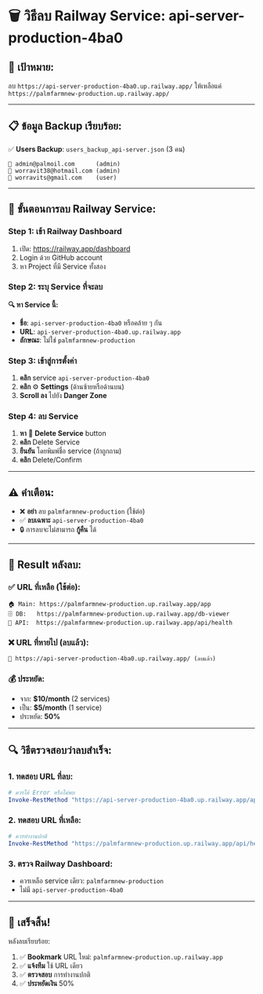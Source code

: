 # 🗑️ **วิธีลบ Railway Service: api-server-production-4ba0**

## 🎯 **เป้าหมาย:** 
ลบ `https://api-server-production-4ba0.up.railway.app/` ให้เหลือแค่ `https://palmfarmnew-production.up.railway.app/`

---

## 📋 **ข้อมูล Backup เรียบร้อย:**
✅ **Users Backup**: `users_backup_api-server.json` (3 คน)

```
👤 admin@palmoil.com      (admin)
👤 worravit38@hotmail.com (admin)  
👤 worravits@gmail.com    (user)
```

---

## 🚨 **ขั้นตอนการลบ Railway Service:**

### **Step 1: เข้า Railway Dashboard**
1. เปิด: https://railway.app/dashboard
2. Login ด้วย GitHub account
3. หา Project ที่มี Service ทั้งสอง

### **Step 2: ระบุ Service ที่จะลบ**
**🔍 หา Service นี้:**
- **ชื่อ**: `api-server-production-4ba0` หรือคล้าย ๆ กัน
- **URL**: `api-server-production-4ba0.up.railway.app`
- **ลักษณะ**: ไม่ใช่ `palmfarmnew-production`

### **Step 3: เข้าสู่การตั้งค่า**
1. **คลิก** service `api-server-production-4ba0`
2. **คลิก** ⚙️ **Settings** (ด้านซ้ายหรือด้านบน)
3. **Scroll ลง** ไปยัง **Danger Zone**

### **Step 4: ลบ Service**
1. **หา** 🔴 **Delete Service** button
2. **คลิก** Delete Service
3. **ยืนยัน** โดยพิมพ์ชื่อ service (ถ้าถูกถาม)
4. **คลิก** Delete/Confirm

---

## ⚠️ **คำเตือน:**
- ❌ **อย่า** ลบ `palmfarmnew-production` (ใช้ต่อ)
- ✅ **ลบเฉพาะ** `api-server-production-4ba0`
- 🔒 การลบจะไม่สามารถ **กู้คืน** ได้

---

## 🎯 **Result หลังลบ:**

### **✅ URL ที่เหลือ (ใช้ต่อ):**
```
🏠 Main: https://palmfarmnew-production.up.railway.app/app
🗄️ DB:   https://palmfarmnew-production.up.railway.app/db-viewer  
🔧 API:  https://palmfarmnew-production.up.railway.app/api/health
```

### **❌ URL ที่หายไป (ลบแล้ว):**
```
🚫 https://api-server-production-4ba0.up.railway.app/ (ลบแล้ว)
```

### **💰 ประหยัด:**
- จาก: **$10/month** (2 services)
- เป็น: **$5/month** (1 service)
- ประหยัด: **50%**

---

## 🔍 **วิธีตรวจสอบว่าลบสำเร็จ:**

### **1. ทดสอบ URL ที่ลบ:**
```powershell
# ควรได้ Error หรือไม่พบ
Invoke-RestMethod "https://api-server-production-4ba0.up.railway.app/api/health"
```

### **2. ทดสอบ URL ที่เหลือ:**
```powershell  
# ควรทำงานปกติ
Invoke-RestMethod "https://palmfarmnew-production.up.railway.app/api/health"
```

### **3. ตรวจ Railway Dashboard:**
- ควรเหลือ service เดียว: `palmfarmnew-production`
- ไม่มี `api-server-production-4ba0`

---

## 🎉 **เสร็จสิ้น!**

หลังลบเรียบร้อย:
1. ✅ **Bookmark** URL ใหม่: `palmfarmnew-production.up.railway.app`
2. ✅ **แจ้งทีม** ใช้ URL เดียว
3. ✅ **ตรวจสอบ** การทำงานปกติ
4. ✅ **ประหยัดเงิน** 50%